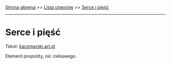 [Strona głowna](../index.md) >> [Lista utworów](../list.md) >> [Serce i pięść](544.md)

---

# Serce i pięść

Tekst: [kaczmarski.art.pl](https://www.kaczmarski.art.pl/tworczosc/wiersze/serce-i-piesc/)

Element pospolity, nic ciekawego.